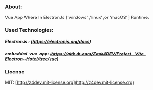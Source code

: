 ### About:

Vue App Where In ElectronJs ['windows' ,'linux' ,or 'macOS' ] Runtime.
<br/>

### Used Technologies:

##### ElectronJs : (https://electronjs.org/docs)

##### embedded-vue-app: (https://github.com/Zack4DEV/Project--Vite-Electron--Hotel/tree/vue)
 
### License:

MIT: [http://z4dev.mit-license.org](http://z4dev.mit-license.org)
